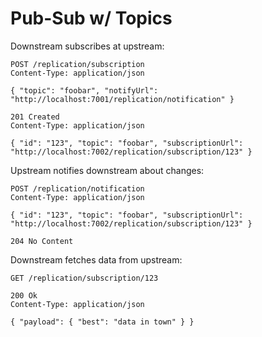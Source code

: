 Pub-Sub w/ Topics
=================

Downstream subscribes at upstream:

```http
POST /replication/subscription
Content-Type: application/json

{ "topic": "foobar", "notifyUrl": "http://localhost:7001/replication/notification" }

201 Created
Content-Type: application/json

{ "id": "123", "topic": "foobar", "subscriptionUrl": "http://localhost:7002/replication/subscription/123" }
```

Upstream notifies downstream about changes:

```http
POST /replication/notification
Content-Type: application/json

{ "id": "123", "topic": "foobar", "subscriptionUrl": "http://localhost:7002/replication/subscription/123" }

204 No Content
```

Downstream fetches data from upstream:

```http
GET /replication/subscription/123

200 Ok
Content-Type: application/json

{ "payload": { "best": "data in town" } }
```
